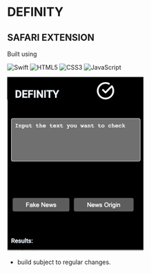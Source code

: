 # DEFINITY

## SAFARI EXTENSION

Built using 

![Swift](https://img.shields.io/badge/-Swift-orange?style=flat-square&logo=Swift&logoColor=white)
![HTML5](https://img.shields.io/badge/-HTML5-E34F26?style=flat-square&logo=html5&logoColor=white)
![CSS3](https://img.shields.io/badge/-CSS3-1572B6?style=flat-square&logo=css3)
![JavaScript](https://img.shields.io/badge/-JavaScript-black?style=flat-square&logo=javascript)


![image](https://github.com/DEFINITY-sem5/Safari_Extension/blob/master/images/build.png)

* build subject to regular changes.
